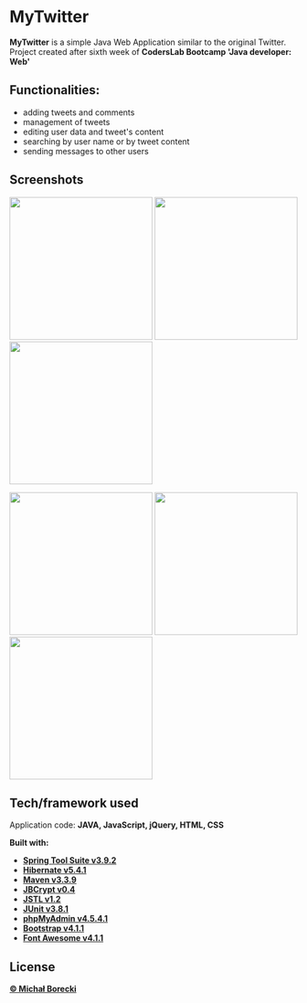 # MyTwitter

**MyTwitter** is a simple Java Web Application similar to the original Twitter. Project created after sixth week of **CodersLab Bootcamp 'Java developer: Web'**


## Functionalities:
- adding tweets and comments
- management of tweets
- editing user data and tweet's content
- searching by user name or by tweet content
- sending messages to other users


## Screenshots
<img src="https://i.imgur.com/2UJ3XPX.png" width="250" />  <img src="https://i.imgur.com/PhVPsNI.png" width="250" />  <img src="https://i.imgur.com/NEKz8v4.png" width="250" />

<img src="https://i.imgur.com/PLE3Lvo.png" width="250" />  <img src="https://i.imgur.com/EmHzktV.png" width="250" />  <img src="https://i.imgur.com/GnseUvs.png" width="250" />


## Tech/framework used 

Application code: <b>JAVA, JavaScript, jQuery, HTML, CSS<b>

<b>Built with:<b>
- [Spring Tool Suite v3.9.2](https://spring.io/tools/sts/all)
- [Hibernate v5.4.1](http://hibernate.org/)
- [Maven v3.3.9](https://maven.apache.org)
- [JBCrypt v0.4](https://github.com/djmdjm/jBCrypt)
- [JSTL v1.2](https://javaee.github.io/jstl-api/)
- [JUnit v3.8.1](https://junit.org/junit5/)
- [phpMyAdmin v4.5.4.1](https://www.phpmyadmin.net/)
- [Bootstrap v4.1.1](http://getbootstrap.com)
- [Font Awesome v4.1.1](https://fontawesome.com/)


## License

[© Michał Borecki](https://github.com/MichalBorecki)


